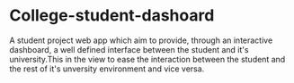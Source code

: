# College-student-dashoard
A student project web app which aim to provide, through an interactive dashboard, a well defined interface between the student and it's university.This in the view to ease the interaction between the student and the rest of it's unversity environment and vice versa.
